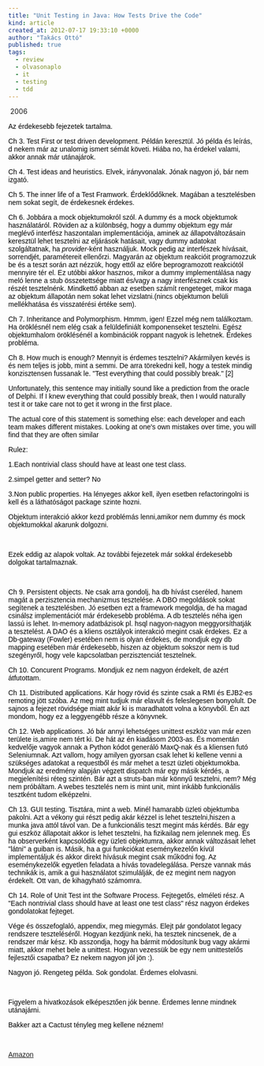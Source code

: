 ```yaml
---
title: "Unit Testing in Java: How Tests Drive the Code"
kind: article
created_at: 2012-07-17 19:33:10 +0000
author: "Takács Ottó"
published: true
tags: 
  - review
  - olvasonaplo
  - it
  - testing
  - tdd
---
```

<p>&nbsp;2006</p><p mce_style="margin-bottom: 0cm;" style="color: rgb(0, 0, 0); font-family: Verdana, Arial, Helvetica, sans-serif; line-height: normal; margin-bottom: 0cm; "><img src="http://images.amazon.com/images/P/1558608680.01._BO2,204,203,200_PIsitb-dp-500-arrow,TopRight,45,-64_AA240_SH20_SCLZZZZZZZ_.jpg" mce_src="http://images.amazon.com/images/P/1558608680.01._BO2,204,203,200_PIsitb-dp-500-arrow,TopRight,45,-64_AA240_SH20_SCLZZZZZZZ_.jpg" alt="" align="right" style="border-width: 0px; ">Az érdekesebb fejezetek tartalma.</p><p mce_style="margin-bottom: 0cm;" style="color: rgb(0, 0, 0); font-family: Verdana, Arial, Helvetica, sans-serif; line-height: normal; margin-bottom: 0cm; ">Ch 3. Test First or test driven development. Példán keresztül. Jó példa és leírás, d nekem már az unalomig ismert sémát követi. Hiába no, ha érdekel valami, akkor annak már utánajárok.</p><p mce_style="margin-bottom: 0cm;" style="color: rgb(0, 0, 0); font-family: Verdana, Arial, Helvetica, sans-serif; line-height: normal; margin-bottom: 0cm; ">Ch 4. Test ideas and heuristics. Elvek, irányvonalak. Jónak nagyon jó, bár nem izgató.</p><p mce_style="margin-bottom: 0cm;" style="color: rgb(0, 0, 0); font-family: Verdana, Arial, Helvetica, sans-serif; line-height: normal; margin-bottom: 0cm; ">Ch 5. The inner life of a Test Framwork. Érdeklődőknek. Magában a tesztelésben nem sokat segít, de érdekesnek érdekes.</p><p mce_style="margin-bottom: 0cm;" style="color: rgb(0, 0, 0); font-family: Verdana, Arial, Helvetica, sans-serif; line-height: normal; margin-bottom: 0cm; ">Ch 6. Jobbára a mock objektumokról szól. A dummy és a mock objektumok használatáról. Röviden az a különbség, hogy a dummy objektum egy már meglévő interfész haszontalan implementációja, aminek az állapotváltozásain keresztül lehet tesztelni az eljárások hatásait, vagy dummy adatokat szolgáltatnak, ha&nbsp;<em>provider</em>-ként használjuk. Mock pedig az interfészek hívásait, sorrendjét, paramétereit ellenőrzi. Magyarán az objektum reakcióit programozzuk be és a teszt során azt nézzük, hogy ettől az előre beprogramozott reakciótól mennyire tér el. Ez utóbbi akkor hasznos, mikor a dummy implementálása nagy meló lenne a stub összetettsége miatt és/vagy a nagy interfésznek csak kis részét tesztelnénk. Mindkettő abban az esetben számít rengeteget, mikor maga az objektum állapotán nem sokat lehet vizslatni.(nincs objektumon belüli mellékhatása és visszatérési értéke sem).</p><p mce_style="margin-bottom: 0cm;" style="color: rgb(0, 0, 0); font-family: Verdana, Arial, Helvetica, sans-serif; line-height: normal; margin-bottom: 0cm; ">Ch 7. Inheritance and Polymorphism. Hmmm, igen! Ezzel még nem találkoztam. Ha öröklésnél nem elég csak a felüldefiniált komponenseket tesztelni. Egész objektumhalom öröklésénél a kombinációk roppant nagyok is lehetnek. Érdekes probléma.</p><p mce_style="margin-bottom: 0cm;" style="color: rgb(0, 0, 0); font-family: Verdana, Arial, Helvetica, sans-serif; line-height: normal; margin-bottom: 0cm; ">Ch 8. How much is enough? Mennyit is érdemes tesztelni? Akármilyen kevés is és nem teljes is jobb, mint a semmi. De arra törekedni kell, hogy a testek mindig konzisztensen fussanak le. "Test everything that could possibly break." [2]</p><p mce_style="margin-bottom: 0cm;" style="color: rgb(0, 0, 0); font-family: Verdana, Arial, Helvetica, sans-serif; line-height: normal; margin-bottom: 0cm; ">Unfortunately, this sentence may initially sound like a prediction from the oracle of Delphi. If I knew everything that could possibly break, then I would naturally test it or take care not to get it wrong in the first place.</p><p mce_style="margin-bottom: 0cm;" style="color: rgb(0, 0, 0); font-family: Verdana, Arial, Helvetica, sans-serif; line-height: normal; margin-bottom: 0cm; ">The actual core of this statement is something else: each developer and each team makes different mistakes. Looking at one's own mistakes over time, you will find that they are often similar</p><p mce_style="margin-bottom: 0cm;" style="color: rgb(0, 0, 0); font-family: Verdana, Arial, Helvetica, sans-serif; line-height: normal; margin-bottom: 0cm; ">Rulez:</p><p mce_style="margin-bottom: 0cm;" style="color: rgb(0, 0, 0); font-family: Verdana, Arial, Helvetica, sans-serif; line-height: normal; margin-bottom: 0cm; ">1.Each nontrivial class should have at least one test class.</p><p mce_style="margin-bottom: 0cm;" style="color: rgb(0, 0, 0); font-family: Verdana, Arial, Helvetica, sans-serif; line-height: normal; margin-bottom: 0cm; ">2.simpel getter and setter? No</p><p mce_style="margin-bottom: 0cm;" style="color: rgb(0, 0, 0); font-family: Verdana, Arial, Helvetica, sans-serif; line-height: normal; margin-bottom: 0cm; ">3.Non public properties. Ha lényeges akkor kell, ilyen esetben refactoringolni is kell és a láthatóságot package szinte hozni.</p><p mce_style="margin-bottom: 0cm;" style="color: rgb(0, 0, 0); font-family: Verdana, Arial, Helvetica, sans-serif; line-height: normal; margin-bottom: 0cm; ">Objektum interakció akkor kezd problémás lenni,amikor nem dummy és mock objektumokkal akarunk dolgozni.</p><p mce_style="margin-bottom: 0cm;" style="color: rgb(0, 0, 0); font-family: Verdana, Arial, Helvetica, sans-serif; line-height: normal; margin-bottom: 0cm; ">&nbsp;</p><p mce_style="margin-bottom: 0cm;" style="color: rgb(0, 0, 0); font-family: Verdana, Arial, Helvetica, sans-serif; line-height: normal; margin-bottom: 0cm; ">Ezek eddig az alapok voltak. Az további fejezetek már sokkal érdekesebb dolgokat tartalmaznak.</p><p mce_style="margin-bottom: 0cm;" style="color: rgb(0, 0, 0); font-family: Verdana, Arial, Helvetica, sans-serif; line-height: normal; margin-bottom: 0cm; ">&nbsp;</p><p mce_style="margin-bottom: 0cm;" style="color: rgb(0, 0, 0); font-family: Verdana, Arial, Helvetica, sans-serif; line-height: normal; margin-bottom: 0cm; ">Ch 9. Persistent objects. Ne csak arra gondolj, ha db hívást cseréled, hanem magát a perzisztencia mechanizmus tesztelése. A DBO megoldások sokat segítenek a tesztelésben. Jó esetben ezt a framework megoldja, de ha magad csinálsz implementációt már érdekesebb probléma. A db tesztelés néha igen lassú is lehet. In-memory adatbázisok pl. hsql nagyon-nagyon meggyorsíthatják a tesztelést. A DAO és a kliens osztályok interakció megint csak érdekes. Ez a Db-gateway (Fowler) esetében nem is olyan érdekes, de mondjuk egy db mapping esetében már érdekesebb, hiszen az objektum sokszor nem is tud szegényről, hogy vele kapcsolatban perzisztenciát tesztelnek.</p><p mce_style="margin-bottom: 0cm;" style="color: rgb(0, 0, 0); font-family: Verdana, Arial, Helvetica, sans-serif; line-height: normal; margin-bottom: 0cm; ">Ch 10. Concurent Programs. Mondjuk ez nem nagyon érdekelt, de azért átfutottam.</p><p mce_style="margin-bottom: 0cm;" style="color: rgb(0, 0, 0); font-family: Verdana, Arial, Helvetica, sans-serif; line-height: normal; margin-bottom: 0cm; ">Ch 11. Distributed applications. Kár hogy rövid és szinte csak a RMI és EJB2-es remoting jött szóba. Az meg mint tudjuk már elavult és feleslegesen bonyolult. De sajnos a fejezet rövidsége miatt akár ki is maradhatott volna a könyvből. Én azt mondom, hogy ez a leggyengébb része a könyvnek.</p><p mce_style="margin-bottom: 0cm;" style="color: rgb(0, 0, 0); font-family: Verdana, Arial, Helvetica, sans-serif; line-height: normal; margin-bottom: 0cm; ">Ch 12. Web applications. Jó bár annyi lehetséges unittest eszköz van már ezen területe is,amire nem tért ki. De hát az én kiadásom 2003-as. És momentán kedvelője vagyok annak a Python kódot generáló MaxQ-nak és a kliensen futó Seleniumnak. Azt vallom, hogy amilyen gyorsan csak lehet ki kellene venni a szükséges adatokat a requestből és már mehet a teszt üzleti objektumokba. Mondjuk az eredmény alapján végzett dispatch már egy másik kérdés, a megjelenítési réteg szintén. Bár azt a struts-ban már könnyű tesztelni, nem? Még nem próbáltam. A webes tesztelés nem is mint unit, mint inkább funkcionális tesztként tudom elképzelni.</p><p mce_style="margin-bottom: 0cm;" style="color: rgb(0, 0, 0); font-family: Verdana, Arial, Helvetica, sans-serif; line-height: normal; margin-bottom: 0cm; ">Ch 13. GUI testing. Tisztára, mint a web. Minél hamarabb üzleti objektumba pakolni. Azt a vékony gui részt pedig akár kézzel is lehet tesztelni,hiszen a munka java attól távol van. De a funkcionális teszt megint más kérdés. Bár egy gui eszköz állapotait akkor is lehet tesztelni, ha fizikailag nem jelennek meg. És ha observerként kapcsolódik egy üzleti objektumra, akkor annak változásait lehet "látni" a guiban is. Másik, ha a gui funkciókat eseménykezelőn kívül implementáljuk és akkor direkt hívásuk megint csak működni fog. Az eseménykezelők egyetlen feladata a hívás tovadelegálása. Persze vannak más technikák is, amik a gui használatot szimulálják, de ez megint nem nagyon érdekelt. Ott van, de kihagyható számomra.</p><p mce_style="margin-bottom: 0cm;" style="color: rgb(0, 0, 0); font-family: Verdana, Arial, Helvetica, sans-serif; line-height: normal; margin-bottom: 0cm; ">Ch 14. Role of Unit Test int the Software Process. Fejtegetős, elméleti rész. A "Each nontrivial class should have at least one test class" rész nagyon érdekes gondolatokat fejteget.</p><p mce_style="margin-bottom: 0cm;" style="color: rgb(0, 0, 0); font-family: Verdana, Arial, Helvetica, sans-serif; line-height: normal; margin-bottom: 0cm; ">Vége és összefoglaló, appendix, meg miegymás. Elejt pár gondolatot legacy rendszere teszteléséről. Hogyan kezdjünk neki, ha tesztek nincsenek, de a rendszer már kész. Kb asszondja, hogy ha bármit módosítunk bug vagy akármi miatt, akkor mehet bele a unittest. Hogyan vezessük be egy nem unittestelős fejlesztői csapatba? Ez nekem nagyon jól jön :).</p><p mce_style="margin-bottom: 0cm;" style="color: rgb(0, 0, 0); font-family: Verdana, Arial, Helvetica, sans-serif; line-height: normal; margin-bottom: 0cm; ">Nagyon jó. Rengeteg példa. Sok gondolat. Érdemes elolvasni.</p><p mce_style="margin-bottom: 0cm;" style="color: rgb(0, 0, 0); font-family: Verdana, Arial, Helvetica, sans-serif; line-height: normal; margin-bottom: 0cm; ">&nbsp;</p><p mce_style="margin-bottom: 0cm;" style="color: rgb(0, 0, 0); font-family: Verdana, Arial, Helvetica, sans-serif; line-height: normal; margin-bottom: 0cm; ">Figyelem a hivatkozások elképesztően jók benne. Érdemes lenne mindnek utánajárni.</p><p mce_style="margin-bottom: 0cm;" style="color: rgb(0, 0, 0); font-family: Verdana, Arial, Helvetica, sans-serif; line-height: normal; margin-bottom: 0cm; ">Bakker azt a Cactust tényleg meg kellene néznem!</p><p mce_style="margin-bottom: 0cm;" style="color: rgb(0, 0, 0); font-family: Verdana, Arial, Helvetica, sans-serif; line-height: normal; margin-bottom: 0cm; ">&nbsp;</p><p style="color: rgb(0, 0, 0); font-family: Verdana, Arial, Helvetica, sans-serif; line-height: normal; "><a href="http://www.amazon.com/Unit-Testing-Java-Engineering-Programming/dp/1558608680/ref=sr_11_1/104-8214719-8554358?ie=UTF8" mce_href="http://www.amazon.com/Unit-Testing-Java-Engineering-Programming/dp/1558608680/ref=sr_11_1/104-8214719-8554358?ie=UTF8">Amazon</a></p><p style="color: rgb(0, 0, 0); font-family: Verdana, Arial, Helvetica, sans-serif; line-height: normal; "></p>

<div class='old-comments'></div>